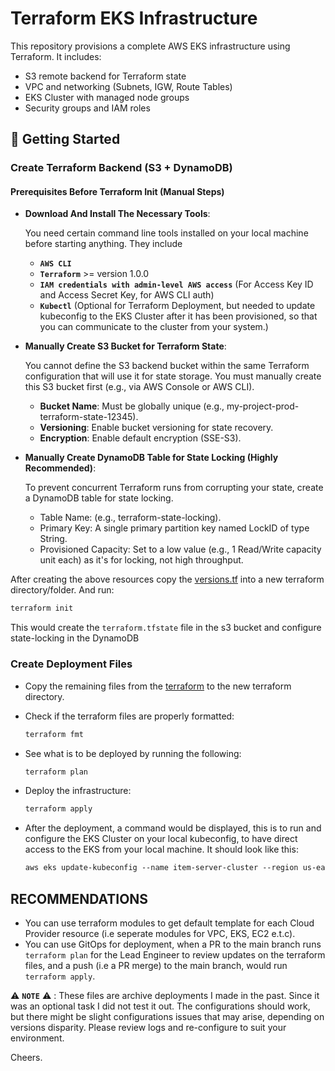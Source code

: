 # Terraform EKS Infrastructure

This repository provisions a complete AWS EKS infrastructure using Terraform. It includes:

- S3 remote backend for Terraform state
- VPC and networking (Subnets, IGW, Route Tables)
- EKS Cluster with managed node groups
- Security groups and IAM roles

## 🚀 Getting Started

### Create Terraform Backend (S3 + DynamoDB)

#### Prerequisites Before Terraform Init (Manual Steps)

- **Download And Install The Necessary Tools**:

  You need certain command line tools installed on your local machine before starting anything. They include
  - **`AWS CLI`**
  - **`Terraform`** >= version 1.0.0
  - **`IAM credentials with admin-level AWS access`** (For Access Key ID and Access Secret Key, for AWS CLI auth)
  - **`Kubectl`** (Optional for Terraform Deployment, but needed to update kubeconfig to the EKS Cluster after it has been provisioned, so that you can communicate to the cluster from your system.)

- **Manually Create S3 Bucket for Terraform State**:

  You cannot define the S3 backend bucket within the same Terraform configuration that will use it for state storage. You must manually create this S3 bucket first (e.g., via AWS Console or AWS CLI).
  - **Bucket Name**: Must be globally unique (e.g., my-project-prod-terraform-state-12345).
  - **Versioning**: Enable bucket versioning for state recovery.
  - **Encryption**: Enable default encryption (SSE-S3).

- **Manually Create DynamoDB Table for State Locking (Highly Recommended)**:

  To prevent concurrent Terraform runs from corrupting your state, create a DynamoDB table for state locking.
  - Table Name: (e.g., terraform-state-locking).
  - Primary Key: A single primary partition key named LockID of type String.
  - Provisioned Capacity: Set to a low value (e.g., 1 Read/Write capacity unit each) as it's for locking, not high throughput.

After creating the above resources copy the [versions.tf](versions.tf) into a new terraform directory/folder. And run:

```bash
terraform init
```

This would create the `terraform.tfstate` file in the s3 bucket and configure state-locking in the DynamoDB

### Create Deployment Files

- Copy the remaining files from the [terraform](./) to the new terraform directory.
- Check if the terraform files are properly formatted:

    ```bash
    terraform fmt
    ```

- See what is to be deployed by running the following:

    ```bash
    terraform plan
    ```

- Deploy the infrastructure:

    ```bash
    terraform apply
    ```

- After the deployment, a command would be displayed, this is to run and configure the EKS Cluster on your local kubeconfig, to have direct access to the EKS from your local machine. It should look like this:

    ```txt
    aws eks update-kubeconfig --name item-server-cluster --region us-east-1
    ```

## RECOMMENDATIONS

- You can use terraform modules to get default template for each Cloud Provider resource (i.e seperate modules for VPC, EKS, EC2 e.t.c).
- You can use GitOps for deployment, when a PR to the main branch runs `terraform plan` for the Lead Engineer to review updates on the terraform files, and a push (i.e a PR merge) to the main branch, would run `terraform apply`.

⚠️ **`NOTE`** ⚠️ : These files are archive deployments I made in the past. Since it was an optional task I did not test it out. The configurations should work, but there might be slight configurations issues that may arise, depending on versions disparity. Please review logs and re-configure to suit your environment.

Cheers.
